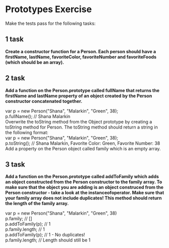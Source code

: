 # Prototypes Exercise

Make the tests pass for the following tasks:

## 1 task

**Create a constructor function for a Person. Each person should have a firstName, lastName, favoriteColor, favoriteNumber and favoriteFoods (which should be an array).**

## 2 task

**Add a function on the Person.prototype called fullName that returns the firstName and lastName property of an object created by the Person constructor concatenated together.**

var p = new Person("Shana", "Malarkin", "Green", 38); \
p.fullName(); // Shana Malarkin \
Overwrite the toString method from the Object prototype by creating a toString method for Person. The toString method should return a string in the following format: \
var p = new Person("Shana", "Malarkin", "Green", 38); \
p.toString(); // Shana Malarkin, Favorite Color: Green, Favorite Number: 38 \
Add a property on the Person object called family which is an empty array. 

## 3 task

**Add a function on the Person.prototype called addToFamily which adds an object constructed from the Person constructor to the family array. To make sure that the object you are adding is an object construced from the Person constructor - take a look at the instanceofoperator. Make sure that your family array does not include duplicates! This method should return the length of the family array.**

var p = new Person("Shana", "Malarkin", "Green", 38) \
p.family; // [] \
p.addToFamily(p); // 1 \
p.family.length; // 1 \
p.addToFamily(p); // 1 - No duplicates! \
p.family.length; // Length should still be 1
